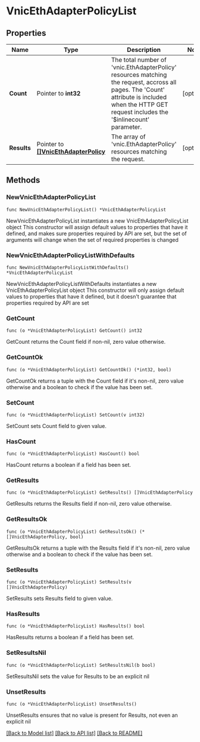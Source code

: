 # VnicEthAdapterPolicyList

## Properties

Name | Type | Description | Notes
------------ | ------------- | ------------- | -------------
**Count** | Pointer to **int32** | The total number of &#39;vnic.EthAdapterPolicy&#39; resources matching the request, accross all pages. The &#39;Count&#39; attribute is included when the HTTP GET request includes the &#39;$inlinecount&#39; parameter. | [optional] 
**Results** | Pointer to [**[]VnicEthAdapterPolicy**](vnic.EthAdapterPolicy.md) | The array of &#39;vnic.EthAdapterPolicy&#39; resources matching the request. | [optional] 

## Methods

### NewVnicEthAdapterPolicyList

`func NewVnicEthAdapterPolicyList() *VnicEthAdapterPolicyList`

NewVnicEthAdapterPolicyList instantiates a new VnicEthAdapterPolicyList object
This constructor will assign default values to properties that have it defined,
and makes sure properties required by API are set, but the set of arguments
will change when the set of required properties is changed

### NewVnicEthAdapterPolicyListWithDefaults

`func NewVnicEthAdapterPolicyListWithDefaults() *VnicEthAdapterPolicyList`

NewVnicEthAdapterPolicyListWithDefaults instantiates a new VnicEthAdapterPolicyList object
This constructor will only assign default values to properties that have it defined,
but it doesn't guarantee that properties required by API are set

### GetCount

`func (o *VnicEthAdapterPolicyList) GetCount() int32`

GetCount returns the Count field if non-nil, zero value otherwise.

### GetCountOk

`func (o *VnicEthAdapterPolicyList) GetCountOk() (*int32, bool)`

GetCountOk returns a tuple with the Count field if it's non-nil, zero value otherwise
and a boolean to check if the value has been set.

### SetCount

`func (o *VnicEthAdapterPolicyList) SetCount(v int32)`

SetCount sets Count field to given value.

### HasCount

`func (o *VnicEthAdapterPolicyList) HasCount() bool`

HasCount returns a boolean if a field has been set.

### GetResults

`func (o *VnicEthAdapterPolicyList) GetResults() []VnicEthAdapterPolicy`

GetResults returns the Results field if non-nil, zero value otherwise.

### GetResultsOk

`func (o *VnicEthAdapterPolicyList) GetResultsOk() (*[]VnicEthAdapterPolicy, bool)`

GetResultsOk returns a tuple with the Results field if it's non-nil, zero value otherwise
and a boolean to check if the value has been set.

### SetResults

`func (o *VnicEthAdapterPolicyList) SetResults(v []VnicEthAdapterPolicy)`

SetResults sets Results field to given value.

### HasResults

`func (o *VnicEthAdapterPolicyList) HasResults() bool`

HasResults returns a boolean if a field has been set.

### SetResultsNil

`func (o *VnicEthAdapterPolicyList) SetResultsNil(b bool)`

 SetResultsNil sets the value for Results to be an explicit nil

### UnsetResults
`func (o *VnicEthAdapterPolicyList) UnsetResults()`

UnsetResults ensures that no value is present for Results, not even an explicit nil

[[Back to Model list]](../README.md#documentation-for-models) [[Back to API list]](../README.md#documentation-for-api-endpoints) [[Back to README]](../README.md)


